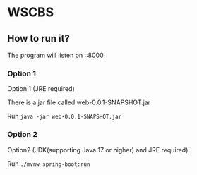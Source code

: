 # WSCBS
## How to run it?
The program will listen on ::8000
### Option 1 
Option 1 (JRE required)

There is a jar file called web-0.0.1-SNAPSHOT.jar

Run `java -jar web-0.0.1-SNAPSHOT.jar`

### Option 2
Option2 (JDK(supporting Java 17 or higher) and JRE required): 

Run `./mvnw spring-boot:run`

